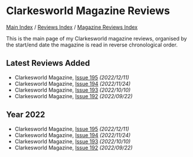 # Clarkesworld Magazine Reviews

[Main Index](../../../README.md) / [Reviews Index](../../README.md) / [Magazine Reviews Index](../README.md)

This is the main page of my Clarkesworld magazine reviews, organised by the start/end date the magazine is read in reverse chronological order.

## Latest Reviews Added
- Clarkesworld Magazine, [Issue 195](20221211-Clarkesworld195.md) *(2022/12/11)*
- Clarkesworld Magazine, [Issue 194](20221124-Clarkesworld194.md) *(2022/11/24)*
- Clarkesworld Magazine, [Issue 193](20221010-Clarkesworld193.md) *(2022/10/10)*
- Clarkesworld Magazine, [Issue 192](20220922-Clarkesworld192.md) *(2022/09/22)*

## Year 2022
- Clarkesworld Magazine, [Issue 195](20221211-Clarkesworld195.md) *(2022/12/11)*
- Clarkesworld Magazine, [Issue 194](20221010-Clarkesworld194.md) *(2022/11/24)*
- Clarkesworld Magazine, [Issue 193](20221010-Clarkesworld193.md) *(2022/10/10)*
- Clarkesworld Magazine, [Issue 192](20220922-Clarkesworld192.md) *(2022/09/22)*
